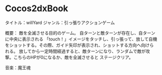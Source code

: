 Cocos2dxBook
============
タイトル：willYard
ジャンル：引っ張りアクションゲーム

概要：
敵を全滅させる目的のゲーム。
自ターンと敵ターンが存在し、自ターンに中央に表示される
「touch！」イメージをタッチし、引っ張って、放して自機をショットする。その際、ガイド矢印が表示され、ショットする方向へ向けられる。
放してから一定時間経過すると、敵ターンになり、ランダムで敵が攻撃。こちらのHPが0になるか、敵を全滅させると
ステージクリア。

音楽：魔王魂
